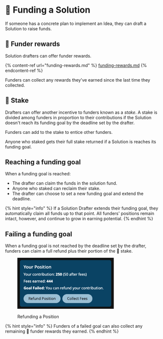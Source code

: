 # 💸 Funding a Solution

If someone has a concrete plan to implement an Idea, they can draft a Solution to raise funds.

## 🎁 Funder rewards&#x20;

Solution drafters can offer funder rewards.

{% content-ref url="funding-rewards.md" %}
[funding-rewards.md](funding-rewards.md)
{% endcontent-ref %}

Funders can collect any rewards they've earned since the last time they collected.

## 💎 Stake

Drafters can offer another incentive to funders known as a _stake_. A stake is divided among funders in proportion to their contributions if the Solution doesn't reach its funding goal by the deadline set by the drafter.

Funders can add to the stake to entice other funders.

Anyone who staked gets their full stake returned if a Solution is reaches its funding goal.

## Reaching a funding goal

When a funding goal is reached:

* The drafter can claim the funds in the solution fund.
* Anyone who staked can reclaim their stake.
* The drafter can choose to set a new funding goal and extend the deadline.

{% hint style="info" %}
If a Solution Drafter extends their funding goal, they automatically claim all funds up to that point. All funders' positions remain intact, however, and continue to grow in earning potential.
{% endhint %}

## Failing a funding goal

When a funding goal is not reached by the deadline set by the drafter, funders can claim a full refund plus their portion of the 💎 stake.

<figure><img src="../.gitbook/assets/solution-position-goal-failed.png" alt="" width="315"><figcaption><p>Refunding a Position</p></figcaption></figure>

{% hint style="info" %}
Funders of a failed goal can also collect any remaining 🎁 funder rewards they earned.
{% endhint %}

